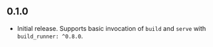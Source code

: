 ## 0.1.0

- Initial release. Supports basic invocation of `build` and `serve` with
  `build_runner: ^0.8.0`.
